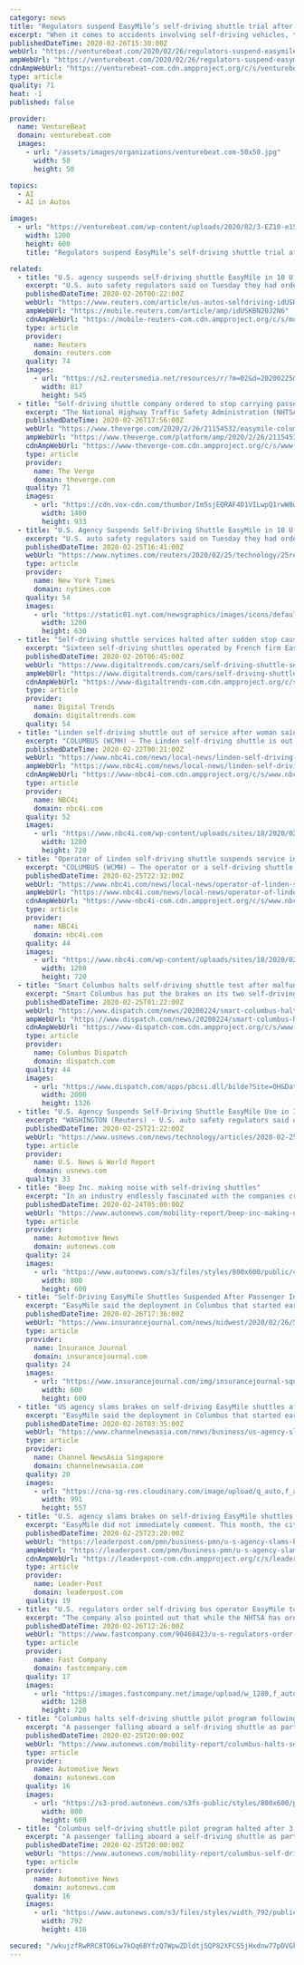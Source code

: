```yaml
---
category: news
title: "Regulators suspend EasyMile’s self-driving shuttle trial after minor accident"
excerpt: "When it comes to accidents involving self-driving vehicles, the rules seem to be fuzzy, and recent actions by U.S. regulators aren’t likely to clarify things. Case in point: On Tuesday, an autonomous shuttle built by France’s EasyMile and being tested in Columbus, Ohio, activated its emergency breaking system, causing a passenger to slide ..."
publishedDateTime: 2020-02-26T15:30:00Z
webUrl: "https://venturebeat.com/2020/02/26/regulators-suspend-easymiles-self-driving-shuttle-trial-after-minor-accident/"
ampWebUrl: "https://venturebeat.com/2020/02/26/regulators-suspend-easymiles-self-driving-shuttle-trial-after-minor-accident/amp/"
cdnAmpWebUrl: "https://venturebeat-com.cdn.ampproject.org/c/s/venturebeat.com/2020/02/26/regulators-suspend-easymiles-self-driving-shuttle-trial-after-minor-accident/amp/"
type: article
quality: 71
heat: -1
published: false

provider:
  name: VentureBeat
  domain: venturebeat.com
  images:
    - url: "/assets/images/organizations/venturebeat.com-50x50.jpg"
      width: 50
      height: 50

topics:
  - AI
  - AI in Autos

images:
  - url: "https://venturebeat.com/wp-content/uploads/2020/02/3-EZ10-e1582721124443.jpg?fit=1200%2C600&strip=all"
    width: 1200
    height: 600
    title: "Regulators suspend EasyMile’s self-driving shuttle trial after minor accident"

related:
  - title: "U.S. agency suspends self-driving shuttle EasyMile in 10 U.S. states"
    excerpt: "U.S. auto safety regulators said on Tuesday they had ordered a suspension of passenger operations for 16 autonomous shuttles operated by French-based EasyMile after a passenger was injured in an unexplained braking incident."
    publishedDateTime: 2020-02-26T00:22:00Z
    webUrl: "https://www.reuters.com/article/us-autos-selfdriving-idUSKBN20J2N6"
    ampWebUrl: "https://mobile.reuters.com/article/amp/idUSKBN20J2N6"
    cdnAmpWebUrl: "https://mobile-reuters-com.cdn.ampproject.org/c/s/mobile.reuters.com/article/amp/idUSKBN20J2N6"
    type: article
    provider:
      name: Reuters
      domain: reuters.com
    quality: 74
    images:
      - url: "https://s2.reutersmedia.net/resources/r/?m=02&d=20200225&t=2&i=1495203233&w=&fh=545px&fw=&ll=&pl=&sq=&r=LYNXMPEG1O1NE"
        width: 817
        height: 545
  - title: "Self-driving shuttle company ordered to stop carrying passengers after injury"
    excerpt: "The National Highway Traffic Safety Administration (NHTSA) has partially suspended the US operations of France’s EasyMile after a passenger in Ohio was injured while riding in one of the company’s self-driving shuttles. EasyMile can continue operating its shuttles while NHTSA investigates, but the company can’t carry any passengers."
    publishedDateTime: 2020-02-26T17:56:00Z
    webUrl: "https://www.theverge.com/2020/2/26/21154532/easymile-columbus-ohio-nhtsa-suspension-injury"
    ampWebUrl: "https://www.theverge.com/platform/amp/2020/2/26/21154532/easymile-columbus-ohio-nhtsa-suspension-injury"
    cdnAmpWebUrl: "https://www-theverge-com.cdn.ampproject.org/c/s/www.theverge.com/platform/amp/2020/2/26/21154532/easymile-columbus-ohio-nhtsa-suspension-injury"
    type: article
    provider:
      name: The Verge
      domain: theverge.com
    quality: 71
    images:
      - url: "https://cdn.vox-cdn.com/thumbor/Im5sjEQRAF4D1VILwpQ1rwW8wbI=/0x0:5000x3333/1400x933/filters:focal(2100x1267:2900x2067):no_upscale()/cdn.vox-cdn.com/uploads/chorus_image/image/66378849/1061310952.jpg.0.jpg"
        width: 1400
        height: 933
  - title: "U.S. Agency Suspends Self-Driving Shuttle EasyMile in 10 U.S. States"
    excerpt: "U.S. auto safety regulators said on Tuesday they had ordered a suspension of passenger operations for 16 autonomous shuttles operated by French-based EasyMile after a passenger was injured in an unexplained braking incident."
    publishedDateTime: 2020-02-25T16:41:00Z
    webUrl: "https://www.nytimes.com/reuters/2020/02/25/technology/25reuters-autos-selfdriving.html"
    type: article
    provider:
      name: New York Times
      domain: nytimes.com
    quality: 54
    images:
      - url: "https://static01.nyt.com/newsgraphics/images/icons/defaultPromoCrop.png"
        width: 1200
        height: 630
  - title: "Self-driving shuttle services halted after sudden stop causes injury"
    excerpt: "Sixteen self-driving shuttles operated by French firm EasyMile in 10 U.S. states have been ordered to temporarily halt their passenger services after one of them suddenly and unexpectedly activated its brakes, resulting in injuries to one of the riders. As a precautionary measure, the National Highway Traffic Safety Administration (NHTSA ..."
    publishedDateTime: 2020-02-26T06:45:00Z
    webUrl: "https://www.digitaltrends.com/cars/self-driving-shuttle-services-halted-after-passenger-injury/"
    ampWebUrl: "https://www.digitaltrends.com/cars/self-driving-shuttle-services-halted-after-passenger-injury/?amp"
    cdnAmpWebUrl: "https://www-digitaltrends-com.cdn.ampproject.org/c/s/www.digitaltrends.com/cars/self-driving-shuttle-services-halted-after-passenger-injury/?amp"
    type: article
    provider:
      name: Digital Trends
      domain: digitaltrends.com
    quality: 54
  - title: "Linden self-driving shuttle out of service after woman said she was thrown from seat"
    excerpt: "COLUMBUS (WCMH) — The Linden self-driving shuttle is out of operation after a person fell on that shuttle just yesterday. Since this shuttle has been put into action on Feb. 5, Smart Columbus has recorded around 50 people riding the shuttle around the Linden area and no problems. Both of the shuttles are sitting in a garage until shuttles ..."
    publishedDateTime: 2020-02-22T00:21:00Z
    webUrl: "https://www.nbc4i.com/news/local-news/linden-self-driving-shuttle-out-of-service-after-woman-said-she-was-thrown-from-seat/"
    ampWebUrl: "https://www.nbc4i.com/news/local-news/linden-self-driving-shuttle-out-of-service-after-woman-said-she-was-thrown-from-seat/amp/"
    cdnAmpWebUrl: "https://www-nbc4i-com.cdn.ampproject.org/c/s/www.nbc4i.com/news/local-news/linden-self-driving-shuttle-out-of-service-after-woman-said-she-was-thrown-from-seat/amp/"
    type: article
    provider:
      name: NBC4i
      domain: nbc4i.com
    quality: 52
    images:
      - url: "https://www.nbc4i.com/wp-content/uploads/sites/18/2020/02/Shuttle.jpg?w=1280&h=720&crop=1"
        width: 1280
        height: 720
  - title: "Operator of Linden self-driving shuttle suspends service in 10 states"
    excerpt: "COLUMBUS (WCMH) — The operator or a self-driving shuttle in the Linden area is out of operation in 10 states after a report of a passenger being injured. According to Reuters, the National Highway Traffic Safety Administration (NHTSA) said EasyMile buses will be suspended in 10 states, including Ohio, while the agency examines safety issues."
    publishedDateTime: 2020-02-25T22:32:00Z
    webUrl: "https://www.nbc4i.com/news/local-news/operator-of-linden-self-driving-shuttle-suspends-service-in-10-states/"
    ampWebUrl: "https://www.nbc4i.com/news/local-news/operator-of-linden-self-driving-shuttle-suspends-service-in-10-states/amp/"
    cdnAmpWebUrl: "https://www-nbc4i-com.cdn.ampproject.org/c/s/www.nbc4i.com/news/local-news/operator-of-linden-self-driving-shuttle-suspends-service-in-10-states/amp/"
    type: article
    provider:
      name: NBC4i
      domain: nbc4i.com
    quality: 44
    images:
      - url: "https://www.nbc4i.com/wp-content/uploads/sites/18/2020/02/Shuttle.jpg?w=1280&h=720&crop=1"
        width: 1280
        height: 720
  - title: "Smart Columbus halts self-driving shuttle test after malfunction"
    excerpt: "Smart Columbus has put the brakes on its two self-driving shuttles in Linden after one unexpectedly stopped in the middle of a route and a woman slipped from her seat on to the floor. The shuttle had just left the Douglas Community Recreation Center on Windsor Avenue when it stopped on the street around noon Thursday, Smart Columbus spokeswoman ..."
    publishedDateTime: 2020-02-25T01:22:00Z
    webUrl: "https://www.dispatch.com/news/20200224/smart-columbus-halts-self-driving-shuttle-test-after-unplanned-stop"
    ampWebUrl: "https://www.dispatch.com/news/20200224/smart-columbus-halts-self-driving-shuttle-test-after-unplanned-stop?template=ampart"
    cdnAmpWebUrl: "https://www-dispatch-com.cdn.ampproject.org/c/s/www.dispatch.com/news/20200224/smart-columbus-halts-self-driving-shuttle-test-after-unplanned-stop?template=ampart"
    type: article
    provider:
      name: Columbus Dispatch
      domain: dispatch.com
    quality: 44
    images:
      - url: "https://www.dispatch.com/apps/pbcsi.dll/bilde?Site=OH&Date=20200224&Category=NEWS&ArtNo=200229208&Ref=AR"
        width: 2000
        height: 1326
  - title: "U.S. Agency Suspends Self-Driving Shuttle EasyMile Use in 10 U.S. States"
    excerpt: "WASHINGTON (Reuters) - U.S. auto safety regulators said on Tuesday they had ordered a suspension of passenger operations for 16 autonomous shuttles operated by French-based EasyMile after a passenger was injured in an unexplained braking incident."
    publishedDateTime: 2020-02-25T21:22:00Z
    webUrl: "https://www.usnews.com/news/technology/articles/2020-02-25/us-agency-suspends-self-driving-shuttle-easymile-use-in-10-us-states"
    type: article
    provider:
      name: U.S. News & World Report
      domain: usnews.com
    quality: 33
  - title: "Beep Inc. making noise with self-driving shuttles"
    excerpt: "In an industry endlessly fascinated with the companies creating the self-driving future, Beep Inc. often registers not a peep. The company does not write its own code. It does not develop its own self-driving stack. Nor does it manufacture vehicles. Nor host a platform that matches riders and drivers. Beep is a pure fleet operator and content ..."
    publishedDateTime: 2020-02-24T05:00:00Z
    webUrl: "https://www.autonews.com/mobility-report/beep-inc-making-noise-self-driving-shuttles"
    type: article
    provider:
      name: Automotive News
      domain: autonews.com
    quality: 24
    images:
      - url: "https://www.autonews.com/s3/files/styles/800x600/public/40MOYEBEEP-MAIN_i.jpg"
        width: 800
        height: 600
  - title: "Self-Driving EasyMile Shuttles Suspended After Passenger Injury in Ohio"
    excerpt: "EasyMile said the deployment in Columbus that started earlier this month was the first public self-driving shuttle in a residential area. Two EasyMile shuttles had been servicing a 2.9-mile (4.7 km) route at speeds of up to 25 miles per hour (40 kph), the company said. EasyMile said a human operator rides aboard each vehicle with access to ..."
    publishedDateTime: 2020-02-26T17:36:00Z
    webUrl: "https://www.insurancejournal.com/news/midwest/2020/02/26/559554.htm"
    type: article
    provider:
      name: Insurance Journal
      domain: insurancejournal.com
    quality: 24
    images:
      - url: "https://www.insurancejournal.com/img/insurancejournal-square.png"
        width: 600
        height: 600
  - title: "US agency slams brakes on self-driving EasyMile shuttles after passenger injury"
    excerpt: "EasyMile said the deployment in Columbus that started earlier this month was the first public self-driving shuttle in a residential area. Two EasyMile shuttles had been servicing a 2.9-mile (4.7 km) route at speeds of up to 25 miles per hour (40 kph), the company said. EasyMile said a human operator rides aboard each vehicle with access to ..."
    publishedDateTime: 2020-02-26T03:35:00Z
    webUrl: "https://www.channelnewsasia.com/news/business/us-agency-slams-brakes-on-self-driving-easymile-shuttles-after-passenger-injury-12471398"
    type: article
    provider:
      name: Channel NewsAsia Singapore
      domain: channelnewsasia.com
    quality: 20
    images:
      - url: "https://cna-sg-res.cloudinary.com/image/upload/q_auto,f_auto/image/12471394/16x9/991/557/ffaf1e1a6d22eacd05e843a6ce5201d7/Al/file-photo--an-easymile-ez10-shared-autonomous-vehicle-is-seen-during-a-deployment-demonstration-at-bishop-ranch-1.jpg"
        width: 991
        height: 557
  - title: "U.S. agency slams brakes on self-driving EasyMile shuttles after passenger injury"
    excerpt: "EasyMile did not immediately comment. This month, the city of Columbus, Ohio, announced what EasyMile called the deployment of the first public self-driving shuttle in a residential area. Two EasyMile shuttles had been servicing a 2.9-mile (4.7 km )route at speeds of up to 25 miles (40 km) per hour, the company said. EasyMile said a human ..."
    publishedDateTime: 2020-02-25T23:20:00Z
    webUrl: "https://leaderpost.com/pmn/business-pmn/u-s-agency-slams-brakes-on-self-driving-easymile-shuttles-after-passenger-injury/wcm/df50a2d7-8a47-4b0f-a41e-f5cb5958a5fb"
    ampWebUrl: "https://leaderpost.com/pmn/business-pmn/u-s-agency-slams-brakes-on-self-driving-easymile-shuttles-after-passenger-injury/wcm/df50a2d7-8a47-4b0f-a41e-f5cb5958a5fb/amp"
    cdnAmpWebUrl: "https://leaderpost-com.cdn.ampproject.org/c/s/leaderpost.com/pmn/business-pmn/u-s-agency-slams-brakes-on-self-driving-easymile-shuttles-after-passenger-injury/wcm/df50a2d7-8a47-4b0f-a41e-f5cb5958a5fb/amp"
    type: article
    provider:
      name: Leader-Post
      domain: leaderpost.com
    quality: 19
  - title: "U.S. regulators order self-driving bus operator EasyMile to stop carrying passengers"
    excerpt: "The company also pointed out that while the NHTSA has ordered EasyMile to stop carrying passengers, its vehicles are still allowed on U.S. roads. The company said this was “a clear indication [the NHTSA] considers them safe for other road users.” EasyMile first announced its self-driving buses were coming to America all the way back in 2015."
    publishedDateTime: 2020-02-26T12:26:00Z
    webUrl: "https://www.fastcompany.com/90468423/u-s-regulators-order-self-driving-bus-operator-easymile-to-stop-carrying-passengers?partner=feedburner"
    type: article
    provider:
      name: Fast Company
      domain: fastcompany.com
    quality: 17
    images:
      - url: "https://images.fastcompany.net/image/upload/w_1280,f_auto,q_auto,fl_lossy/wp-cms/uploads/2020/02/p-1-u-s-regulators-order-self-driving-bus-operator-easymile-to-stop-carrying-passengers.jpg"
        width: 1280
        height: 720
  - title: "Columbus halts self-driving shuttle pilot program following sudden stop; NHTSA steps in"
    excerpt: "A passenger falling aboard a self-driving shuttle as part of a pilot program in Columbus has put the project on hold less than three weeks after it began. The daily shuttle service in the Linden neighborhood in Columbus, Ohio, was halted after one of the pilot's vehicles made a sudden stop around noon Thursday, Feb. 20. One passenger fell from ..."
    publishedDateTime: 2020-02-25T20:00:00Z
    webUrl: "https://www.autonews.com/mobility-report/columbus-halts-self-driving-shuttle-pilot-program-following-sudden-stop-nhtsa-steps"
    type: article
    provider:
      name: Automotive News
      domain: autonews.com
    quality: 16
    images:
      - url: "https://s3-prod.autonews.com/s3fs-public/styles/800x600/public/SMART-Columbus-MAIN_i.jpg"
        width: 800
        height: 600
  - title: "Columbus self-driving shuttle pilot program halted after 3 weeks following sudden stop"
    excerpt: "A passenger falling aboard a self-driving shuttle as part of a pilot program in Columbus has put the project on hold less than three weeks after it began. The daily shuttle service in the Linden neighborhood in Columbus, Ohio, was halted after one of the pilot's vehicles made a sudden stop around noon Thursday, Feb. 20. One passenger fell from ..."
    publishedDateTime: 2020-02-25T20:00:00Z
    webUrl: "https://www.autonews.com/mobility-report/columbus-self-driving-shuttle-pilot-program-halted-after-3-weeks-following-sudden"
    type: article
    provider:
      name: Automotive News
      domain: autonews.com
    quality: 16
    images:
      - url: "https://www.autonews.com/s3/files/styles/width_792/public/SMART-Columbus-MAIN_i.jpg"
        width: 792
        height: 416

secured: "/wkujzfRwRRC8TO6Lw7kOq6BYfzQ7WpwZDldtjSQP82XFCS5jHxdnw77pDVGkbBhCZdXJzIyXyfHz/M1roFz+x4c4ieFkguGEs8wpg+u6BWgORqBee8NALmSJVUvy1QeCluVGQwS8bpWs7oRnV9d9WcuaUn0hiJDl1Vi2GEzN5FiUsIZEag3uBUxQBRbbozXv6nlJ8KuJsixCmCgRq3ZJfpnT0MHIcZRuXJvqJWxbWqi5mTHYEaDQq2gzB+/X9JZgwyhPtTk4pEPbv9AedwpnKGK4qKMQMHQnWgI/x21zB6zvaeGMIacPdWllRRi6Plg2u1Dgb3B53jfVMe2QSePDU1+MKX8o4MCWf6kS8+6b0Eyf0QWYwl5Ym1bxOt/P9N0lcL/oL8Brc4NUy6gPk5XsqTwRDYIjDRNfjYbJOEOJtfCWnsKszkPqNDLmjPCperLsUyR8A9on1ABW28TCLa7uSZmhLsY9o0isClkxubuHdI=;8d+Viv/AJeSLhjA1Zuw7/Q=="
---
```


